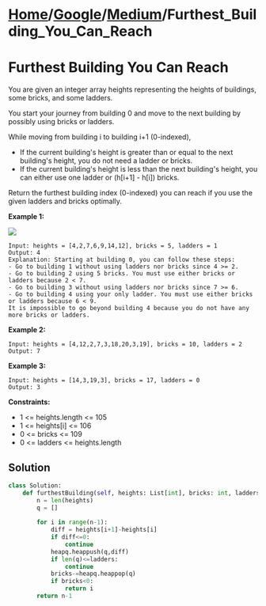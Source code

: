 # [Home](./../../..)/[Google](./../..)/[Medium](./..)/Furthest_Building_You_Can_Reach
<h1>Furthest Building You Can Reach</h1>

<p>
You are given an integer array heights representing the heights of buildings, some bricks, and some ladders.

You start your journey from building 0 and move to the next building by possibly using bricks or ladders.

While moving from building i to building i+1 (0-indexed),

- If the current building's height is greater than or equal to the next building's height, you do not need a ladder or bricks.
- If the current building's height is less than the next building's height, you can either use one ladder or (h[i+1] - h[i]) bricks.

Return the furthest building index (0-indexed) you can reach if you use the given ladders and bricks optimally.

</p>

<b>Example 1:</b>

<img src="https://assets.leetcode.com/uploads/2020/10/27/q4.gif">

    Input: heights = [4,2,7,6,9,14,12], bricks = 5, ladders = 1
    Output: 4
    Explanation: Starting at building 0, you can follow these steps:
    - Go to building 1 without using ladders nor bricks since 4 >= 2.
    - Go to building 2 using 5 bricks. You must use either bricks or ladders because 2 < 7.
    - Go to building 3 without using ladders nor bricks since 7 >= 6.
    - Go to building 4 using your only ladder. You must use either bricks or ladders because 6 < 9.
    It is impossible to go beyond building 4 because you do not have any more bricks or ladders.
    
<b>Example 2:</b>

    Input: heights = [4,12,2,7,3,18,20,3,19], bricks = 10, ladders = 2
    Output: 7
    
<b>Example 3:</b>

    Input: heights = [14,3,19,3], bricks = 17, ladders = 0
    Output: 3
    
<b>Constraints:</b>

- 1 <= heights.length <= 105
- 1 <= heights[i] <= 106
- 0 <= bricks <= 109
- 0 <= ladders <= heights.length

<h2>Solution</h2>

```python
class Solution:
    def furthestBuilding(self, heights: List[int], bricks: int, ladders: int) -> int:
        n = len(heights)
        q = []
        
        for i in range(n-1):
            diff = heights[i+1]-heights[i]
            if diff<=0:
                continue
            heapq.heappush(q,diff)
            if len(q)<=ladders:
                continue
            bricks-=heapq.heappop(q)
            if bricks<0:
                return i
        return n-1
```

